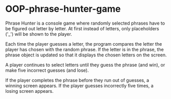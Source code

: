 # OOP-phrase-hunter-game
Phrase Hunter is a console game where randomly selected phrases have to be figured out letter by letter. At first instead of letters, only placeholders ('_') will be shown to the player.

Each time the player guesses a letter, the program compares the letter the player has chosen with the random phrase. If the letter is in the phrase, the phrase object is updated so that it displays the chosen letters on the screen.

A player continues to select letters until they guess the phrase (and win), or make five incorrect guesses (and lose).

If the player completes the phrase before they run out of guesses, a winning screen appears. If the player guesses incorrectly five times, a losing screen appears.
